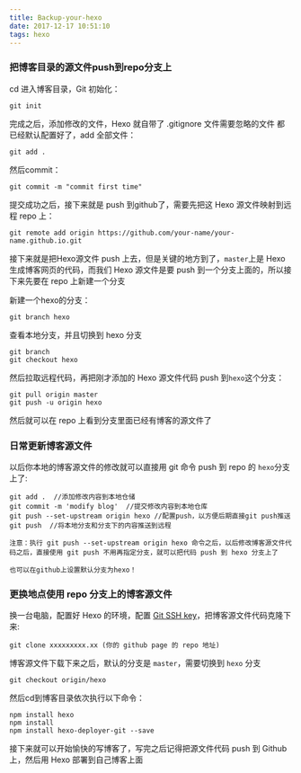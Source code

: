 ```yaml
---
title: Backup-your-hexo
date: 2017-12-17 10:51:10
tags: hexo
---
```

### 把博客目录的源文件push到repo分支上

cd 进入博客目录，Git 初始化：

` git init `

完成之后，添加修改的文件，Hexo 就自带了 .gitignore 文件需要忽略的文件 都已经默认配置好了，add 全部文件：

`git add .`

然后commit：

`git commit -m "commit first time"`

提交成功之后，接下来就是 push 到github了，需要先把这 Hexo 源文件映射到远程 repo 上：

`git remote add origin https://github.com/your-name/your-name.github.io.git`

接下来就是把Hexo源文件 push 上去，但是关键的地方到了，`master`上是 Hexo 生成博客网页的代码，而我们 Hexo 源文件是要 push 到一个分支上面的，所以接下来先要在 repo 上新建一个分支

新建一个hexo的分支：

`git branch hexo`

查看本地分支，并且切换到 hexo 分支

```
git branch
git checkout hexo
```

然后拉取远程代码，再把刚才添加的 Hexo 源文件代码 push 到`hexo`这个分支：
```
git pull origin master
git push -u origin hexo
```

然后就可以在 repo 上看到分支里面已经有博客的源文件了
### 日常更新博客源文件

以后你本地的博客源文件的修改就可以直接用 git 命令 push 到 repo 的 `hexo`分支上了:
```
git add .  //添加修改内容到本地仓储
git commit -m 'modify blog'  //提交修改内容到本地仓库
git push --set-upstream origin hexo //配置push，以方便后期直接git push推送
git push  //将本地分支和分支下的内容推送到远程
```
    注意：执行 git push --set-upstream origin hexo 命令之后，以后修改博客源文件代码之后，直接使用 git push 不用再指定分支，就可以把代码 push 到 hexo 分支上了

    也可以在github上设置默认分支为hexo！

### 更换地点使用 repo 分支上的博客源文件

换一台电脑，配置好 Hexo 的环境，配置 [Git SSH key](https://hsiaovv.github.io/2017/04/06/GitHub%E9%85%8D%E7%BD%AESSH-key/)，把博客源文件代码克隆下来:

`git clone xxxxxxxxx.xx (你的 github page 的 repo 地址)`

博客源文件下载下来之后，默认的分支是 `master`，需要切换到 `hexo` 分支

`git checkout origin/hexo`

然后cd到博客目录依次执行以下命令：
```
npm install hexo
npm install
npm install hexo-deployer-git --save
```
接下来就可以开始愉快的写博客了，写完之后记得把源文件代码 push 到 Github 上，然后用 Hexo 部署到自己博客上面